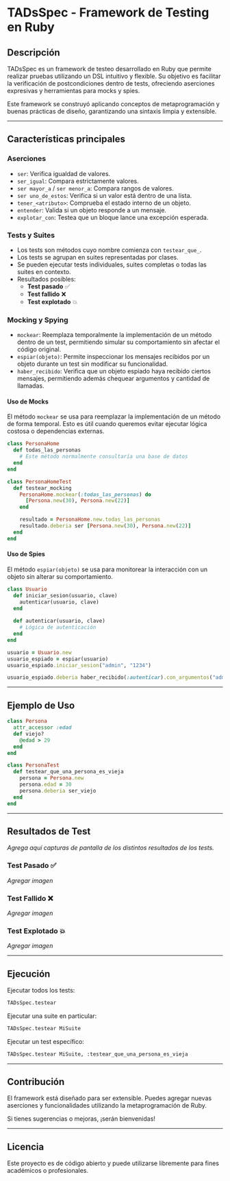 # TADsSpec - Framework de Testing en Ruby

## Descripción
TADsSpec es un framework de testeo desarrollado en Ruby que permite realizar pruebas utilizando un DSL intuitivo y flexible. Su objetivo es facilitar la verificación de postcondiciones dentro de tests, ofreciendo aserciones expresivas y herramientas para mocks y spies.

Este framework se construyó aplicando conceptos de metaprogramación y buenas prácticas de diseño, garantizando una sintaxis limpia y extensible.

---

## Características principales

### Aserciones
- `ser`: Verifica igualdad de valores.
- `ser_igual`: Compara estrictamente valores.
- `ser mayor_a` / `ser menor_a`: Compara rangos de valores.
- `ser uno_de_estos`: Verifica si un valor está dentro de una lista.
- `tener_<atributo>`: Comprueba el estado interno de un objeto.
- `entender`: Valida si un objeto responde a un mensaje.
- `explotar_con`: Testea que un bloque lance una excepción esperada.

### Tests y Suites
- Los tests son métodos cuyo nombre comienza con `testear_que_`.
- Los tests se agrupan en suites representadas por clases.
- Se pueden ejecutar tests individuales, suites completas o todas las suites en contexto.
- Resultados posibles:
  - **Test pasado** ✅
  - **Test fallido** ❌
  - **Test explotado** 💥

### Mocking y Spying
- `mockear`: Reemplaza temporalmente la implementación de un método dentro de un test, permitiendo simular su comportamiento sin afectar el código original.
- `espiar(objeto)`: Permite inspeccionar los mensajes recibidos por un objeto durante un test sin modificar su funcionalidad.
- `haber_recibido`: Verifica que un objeto espiado haya recibido ciertos mensajes, permitiendo además chequear argumentos y cantidad de llamadas.

#### Uso de Mocks
El método `mockear` se usa para reemplazar la implementación de un método de forma temporal. Esto es útil cuando queremos evitar ejecutar lógica costosa o dependencias externas.

```ruby
class PersonaHome
  def todas_las_personas
    # Este método normalmente consultaría una base de datos
  end
end

class PersonaHomeTest
  def testear_mocking
    PersonaHome.mockear(:todas_las_personas) do
      [Persona.new(30), Persona.new(22)]
    end

    resultado = PersonaHome.new.todas_las_personas
    resultado.deberia ser [Persona.new(30), Persona.new(22)]
  end
end
```

#### Uso de Spies
El método `espiar(objeto)` se usa para monitorear la interacción con un objeto sin alterar su comportamiento.

```ruby
class Usuario
  def iniciar_sesion(usuario, clave)
    autenticar(usuario, clave)
  end
  
  def autenticar(usuario, clave)
    # Lógica de autenticación
  end
end

usuario = Usuario.new
usuario_espiado = espiar(usuario)
usuario_espiado.iniciar_sesion("admin", "1234")

usuario_espiado.deberia haber_recibido(:autenticar).con_argumentos("admin", "1234")
```

---

## Ejemplo de Uso

```ruby
class Persona
  attr_accessor :edad
  def viejo?
    @edad > 29
  end
end

class PersonaTest
  def testear_que_una_persona_es_vieja
    persona = Persona.new
    persona.edad = 30
    persona.deberia ser_viejo
  end
end
```

---

## Resultados de Test
_Agrega aquí capturas de pantalla de los distintos resultados de los tests._

### Test Pasado ✅
_Agregar imagen_

### Test Fallido ❌
_Agregar imagen_

### Test Explotado 💥
_Agregar imagen_

---

## Ejecución
Ejecutar todos los tests:
```sh
TADsSpec.testear
```

Ejecutar una suite en particular:
```sh
TADsSpec.testear MiSuite
```

Ejecutar un test específico:
```sh
TADsSpec.testear MiSuite, :testear_que_una_persona_es_vieja
```

---

## Contribución
El framework está diseñado para ser extensible. Puedes agregar nuevas aserciones y funcionalidades utilizando la metaprogramación de Ruby.

Si tienes sugerencias o mejoras, ¡serán bienvenidas!

---

## Licencia
Este proyecto es de código abierto y puede utilizarse libremente para fines académicos o profesionales.



